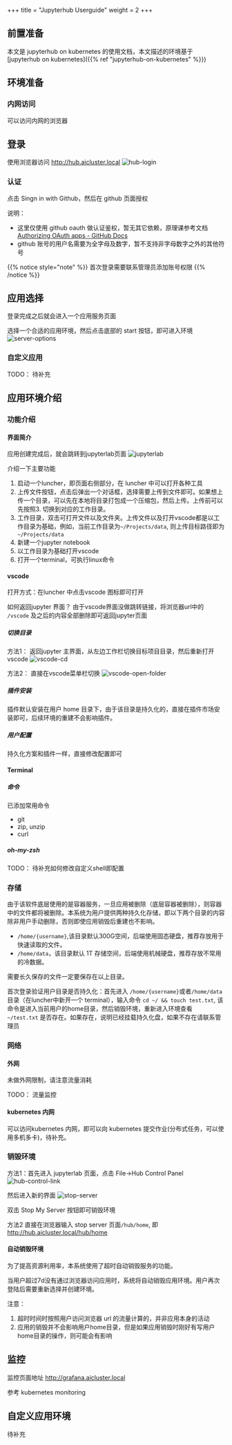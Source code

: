 +++
title = "Jupyterhub Userguide"
weight = 2
+++

## 前置准备

本文是 jupyterhub on kubernetes 的使用文档，本文描述的环境基于 [jupyterhub on kubernetes]({{% ref "jupyterhub-on-kubernetes" %}})


## 环境准备

### 内网访问

可以访问内网的浏览器

## 登录

使用浏览器访问 http://hub.aicluster.local
![hub-login](/images/hub-login.png)

### 认证

点击 Singn in with Github，然后在 github 页面授权

说明：
- 这里仅使用 github oauth 做认证鉴权，暂无其它依赖，原理课参考文档 [Authorizing OAuth apps - GitHub Docs](https://docs.github.com/en/apps/oauth-apps/building-oauth-apps/authorizing-oauth-apps)
- github 账号的用户名需要为全字母及数字，暂不支持非字母数字之外的其他符号

{{% notice style="note" %}}
首次登录需要联系管理员添加账号权限
{{% /notice %}}

## 应用选择

登录完成之后就会进入一个应用服务页面

选择一个合适的应用环境，然后点击底部的 start 按钮，即可进入环境
![server-options](/images/server-options-0.png)

### 自定义应用

TODO： 待补充

## 应用环境介绍

### 功能介绍

#### 界面简介

应用创建完成后，就会跳转到jupyterlab页面
![jupyterlab](/images/jupyterlab-home.png)


介绍一下主要功能

1. 启动一个luncher，即页面右侧部分，在 luncher 中可以打开各种工具
2. 上传文件按钮，点击后弹出一个对话框，选择需要上传到文件即可。如果想上传一个目录，可以先在本地将目录打包成一个压缩包，然后上传。上传前可以先按照3. 切换到对应的工作目录。
3. 工作目录，双击可打开文件以及文件夹。上传文件以及打开vscode都是以工作目录为基础，例如，当前工作目录为`~/Projects/data`, 则上传目标路径即为`~/Projects/data`
4. 新建一个jupyter notebook
5. 以工作目录为基础打开vscode
6. 打开一个terminal，可执行linux命令

#### vscode

打开方式：在luncher 中点击vscode 图标即可打开

如何返回jupyter 界面？
由于vscode界面没做跳转链接，将浏览器url中的 `/vscode` 及之后的内容全部删除即可返回jupyter页面

##### 切换目录

方法1： 返回jupyter 主界面，从左边工作栏切换目标项目目录，然后重新打开vscode
![vscode-cd](/images/vscode-change-workdir.png)

方法2： 直接在vscode菜单栏切换
![vscode-open-folder](/images/vscode-open-folder.png)

##### 插件安装

插件默认安装在用户 home 目录下，由于该目录是持久化的，直接在插件市场安装即可，后续环境的重建不会影响插件。

##### 用户配置

持久化方案和插件一样，直接修改配置即可

#### Terminal

##### 命令

已添加常用命令
- git
- zip, unzip
- curl

##### oh-my-zsh

TODO： 待补充如何修改自定义shell即配置

### 存储

由于该软件底层使用的是容器服务，一旦应用被删除（底层容器被删除），则容器中的文件都将被删除。本系统为用户提供两种持久化存储，即以下两个目录的内容除非用户手动删除，否则即使应用销毁后重建也不影响。

- `/home/{username}`,该目录默认300G空间，后端使用固态硬盘，推荐存放用于快速读取的文件。
- `/home/data`，该目录默认 1T 存储空间，后端使用机械硬盘，推荐存放不常用的冷数据。

需要长久保存的文件一定要保存在以上目录。

首次登录验证用户目录是否持久化：首先进入 `/home/{username}`或者`/home/data` 目录（在luncher中新开一个 terminal），输入命令 `cd ~/ && touch test.txt`, 该命令是进入当前用户的home目录，然后销毁环境，重新进入环境查看 `~/test.txt` 是否存在。如果存在，说明已经挂载持久化盘，如果不存在请联系管理员

### 网络

#### 外网

未做外网限制，请注意流量消耗

TODO： 流量监控

#### kubernetes 内网

可以访问kubernetes 内网，即可以向 kubernetes 提交作业(分布式任务，可以使用多机多卡)，待补充。

### 销毁环境

方法1：首先进入 jupyterlab 页面，点击 File->Hub Control Panel
![hub-control-link](/images/hub-control-panel-link.png)

然后进入新的界面
![stop-server](/images/stop-server.png)

双击 Stop My Server 按钮即可销毁环境

方法2 直接在浏览器输入 stop server 页面`/hub/home`, 即 http://hub.aicluster.local/hub/home

#### 自动销毁环境

为了提高资源利用率，本系统使用了超时自动销毁服务的功能。

当用户超过7d没有通过浏览器访问应用时，系统将自动销毁应用环境。用户再次登陆后需要重新选择并创建环境。

注意：
1. 超时时间时按照用户访问浏览器 url 的流量计算的，并非应用本身的活动
2. 应用的销毁并不会影响用户home目录，但是如果应用销毁时刚好有写用户home目录的操作，则可能会有影响

## 监控

监控页面地址 http://grafana.aicluster.local

参考 kubernetes monitoring

## 自定义应用环境

待补充